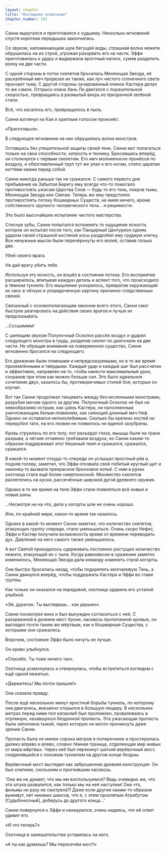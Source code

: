```yaml
---
layout: chapter
title: "Последнее испытание"
chapter_number: 197
---
```


Санни выругался и приготовился к худшему. Несколько мгновений спустя короткая передышка закончилась.

Со звуком, напоминающим шум бегущей воды, страшная волна нежити обрушилась на их строй, угрожая разорвать его на части. Эффи приготовилась к удару и выдержала яростный натиск, сумев разделить волну на две части.

С одной стороны в поток скелетов бросилась Меняющая Звезда, её раскалённый меч прорезал их также, как луч чистого солнечного света пронзает тьму. С другой стороны зачарованный клинок Кастера делал то же самое. Отпрыск клана Хань Ли двигался с поразительной скоростью, превращаясь в размытый вихрь из призрачной зелёной стали.

Всё, что касалось его, превращалось в пыль.

Санни взглянул на Кая и хриплым голосом произнёс:

«Приготовься».

В следующее мгновение на них обрушилась волна монстров.

Оставшись без утешительной защиты своей тени, Санни мог полагаться только на свои способности, хитрость и технику. Бросившись вперёд, он столкнулся с первым скелетом. Его меч молниеносно пронёсся по воздуху, и обезглавленный труп тут же упал к его ногам, слепо царапая когтями камни перед собой.

Санни никогда раньше так не сражался. С самого первого дня пребывания на Забытом Берегу ему всегда что-то помогало противостоять ужасам Царства Снов — будь то его тень, покров тьмы, Меняющая Звезда или Святая. Теперь же ему предстояло противостоять потоку Кошмарных Существ, не имея ничего, кроме собственного хрупкого человеческого тела... и решимости.

Это было высочайшее испытание чистого мастерства.

Стиснув зубы, Санни попытался вспомнить то ощущение ясности, которое он испытал после того, как Панцирный Центурион одним ударом своей страшной костяной косы раздробил ему грудную клетку. Все ненужные мысли были перечёркнуты его волей, оставив только две.

Убей своего врага.

Не дай врагу убить тебя.

Используя эту ясность, он вошёл в состояние потока. Его восприятие расширилось, впитывая каждую деталь и аспект того, что происходило в тёмном туннеле. Его мышление ускорилось, превратив окружающий их хаос в чёткую и упорядоченную картину причинно-следственных связей.

Связанный с основополагающим законом всего этого, Санни смог быстрее реагировать на действия своих врагов и лучше их предсказывать.

...Сссшиммм!

С шипящим звуком Полуночный Осколок рассёк воздух и ударил следующего монстра в грудь, разделив скелет по диагонали на две части. Не обращая внимания на поверженное существо, Санни мгновенно бросился на следующего.

Его движения были плавными и непредсказуемыми, но в то же время приземлёнными и твёрдыми. Каждый удар и каждый шаг был рассчитан и эффективен, направлен на то, чтобы нанести максимальный урон, сохранив при этом как можно больше сил. Это было идеальное сочетание двух, казалось бы, противоречивых стилей боя, которые он изучал.

Вот так Санни продолжал танцевать между бесчисленными монстрами, разрубая мечом одного за другим. Полуночный Осколок не был ни невообразимо острым, как цзянь Кастера, ни наполненным уничтожающим белым пламенем, как сияющий длинный меч Неф. Однако он оставался непоколебимым. Сколько бы крепких костей ни перерубил тати, на его лезвии не появилось ни единой зазубрины.

Кровь струилась по его телу, пот разъедал глаза, мышцы были на грани разрыва, а лёгкие отчаянно требовали воздуха, но Санни каким-то образом поддерживал этот бешеный темп и сражался, сражался, сражался.

В какой-то момент откуда-то спереди он услышал яростный рёв и, подняв голову, заметил, что Эффи отозвала свой побитый круглый щит и наконец-то вызвала прекрасное бронзовое копьё. С ним в руках охотница стала ещё более смертоносной. Множество скелетов разлетелись на куски, рассечённые широкой дугой древнего оружия.

Однако в то же время на теле Эффи стали появляться всё новые и новые раны.

...Несмотря ни на что, дела у когорты шли не очень хорошо.

Или, по крайней мере, какое-то время так казалось.

Однако в какой-то момент Санни заметил, что количество скелетов, атакующих группу спереди, стало уменьшаться. Очень скоро Нефис, Эффи и Кастер получили возможность время от времени переводить дух. Давление на него самого также уменьшилось.

А вот Святой приходилось сдерживать постоянно растущее количество нежити, атакующей их с тыла. Когда равновесие в сражении заметно изменилось, Меняющая Звезда дала команду изменить строй когорты.

Она быстро бросилась назад, чтобы подкрепить молчаливую Тень, а Санни двинулся вперёд, чтобы поддержать Кастера и Эффи во главе группы.

Как только он оказался на передовой, охотница одарила его усталой улыбкой.

«Эй, дурачок. Ты выглядишь... как дерьмо».

Санни посмотрел вниз и был вынужден согласиться с ней. С разорванной в дюжине мест броне, насквозь пропитанной кровью, он выглядел почти таким же мёртвым, как и Кошмарные Существа, с которыми они сражались.

Впрочем, состояние Эффи было ничуть не лучше.

Он криво улыбнулся.

«Спасибо. Ты тоже ничего так».

Охотница усмехнулась и отвернулась, чтобы встретиться взглядом с ещё одной нежитью.

«Держитесь! Мы почти пришли!»

Она сказала правду.

После ещё нескольких минут яростной борьбы туннель, по которому они двигались, внезапно открылся в большую пещеру. В нескольких метрах перед ними пол катакомб был проломлен, проваливаясь в огромную, казавшуюся бездонной пропасть. Эта ужасающая пропасть была заполнена тьмой, через которую не могло проникнуть даже зрение Санни.

Пропасть была не менее сорока метров в поперечнике и простиралась далеко вправо и влево, словно тёмная граница, отделяющая мир живых от мира мёртвых. Через неё был перекинут шаткий верёвочный мост, соединявшийся с похожим туннелем на другом конце бездны.

Верёвочный мост выглядел как заброшенная древняя конструкция. Он был хлипким, скользким и прогнившим насквозь.

'Она же не думает, что мы им воспользуемся? Ведь очевидно же, что эта штука развалится, как только мы на неё наступим! Она что, фильмы ни разу не смотрела?! Даже если другие каким-то образом выживут, нет никаких шансов, что я, с этим проклятым Атрибутом [Судьбоносный], доберусь до другого конца...'

Санни повернулся к Эффи и нахмурился, очень надеясь, что её ответ удивит его.

«И что теперь?»

Охотница в замешательстве уставилась на него.

«А ты как думаешь? Мы пересечём мост!»